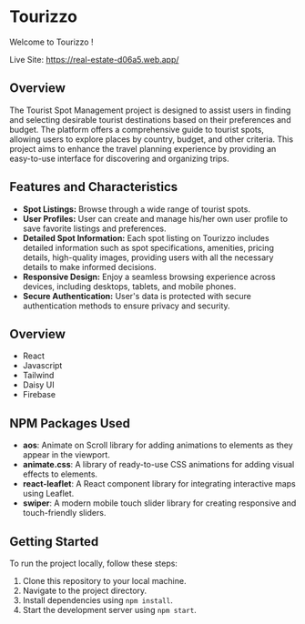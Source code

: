 # Tourizzo

Welcome to Tourizzo !

Live Site: https://real-estate-d06a5.web.app/

## Overview
The Tourist Spot Management project is designed to assist users in finding and selecting desirable tourist destinations based on their preferences and budget. The platform offers a comprehensive guide to tourist spots, allowing users to explore places by country, budget, and other criteria. This project aims to enhance the travel planning experience by providing an easy-to-use interface for discovering and organizing trips.

## Features and Characteristics
- **Spot Listings:** Browse through a wide range of tourist spots.
- **User Profiles:** User can create and manage his/her own user profile to save favorite listings and preferences.
- **Detailed Spot Information:** Each spot listing on Tourizzo includes detailed information such as spot specifications, amenities, pricing details, high-quality images, providing users with all the necessary details to make informed decisions.
- **Responsive Design:** Enjoy a seamless browsing experience across devices, including desktops, tablets, and mobile phones.
- **Secure Authentication:** User's data is protected with secure authentication methods to ensure privacy and security.

## Overview
* React
* Javascript
* Tailwind
* Daisy UI
* Firebase

## NPM Packages Used
- **aos**: Animate on Scroll library for adding animations to elements as they appear in the viewport.
- **animate.css**: A library of ready-to-use CSS animations for adding visual effects to elements.
- **react-leaflet**: A React component library for integrating interactive maps using Leaflet.
- **swiper**: A modern mobile touch slider library for creating responsive and touch-friendly sliders.


## Getting Started
To run the project locally, follow these steps:
1. Clone this repository to your local machine.
2. Navigate to the project directory.
3. Install dependencies using `npm install`.
4. Start the development server using `npm start`.

